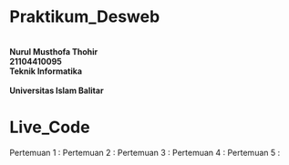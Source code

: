# Praktikum_Desweb
<b> <br> Nurul Musthofa Thohir </br>
21104410095 
<br>Teknik Informatika</br>   
Universitas Islam Balitar </b> 


# Live_Code
Pertemuan 1 :
Pertemuan 2 :
Pertemuan 3 :
Pertemuan 4 :
Pertemuan 5 :
